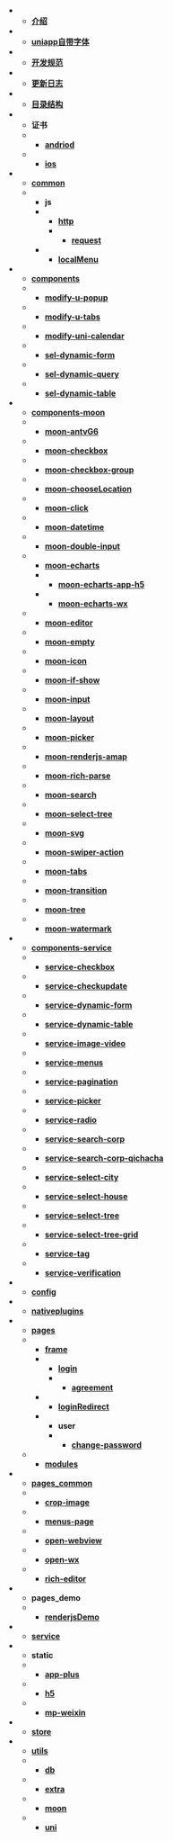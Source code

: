 * * [**介绍**](introduce/Readme.md)
* * [**uniapp自带字体**](uni-icon/Readme.md)
* * [**开发规范**](files/开发规范.md)
* * [**更新日志**](files/更新日志.md)
* * [**目录结构**](files/目录结构.md)
* * **证书** 
  * * [**andriod**](files/证书/andriod/readme.md) 
  * * [**ios**](files/证书/ios/readme.md) 
* * [**common**](files/common/Readme.md) 
  * * **js** 
    * * [**http**](files/common/js/http/Readme.md) 
      * * [**request**](files/common/js/http/request.md)
    * * [**localMenu**](files/common/js/localMenu/Readme.md) 
* * [**components**](files/components/Readme.md) 
  * * [**modify-u-popup**](files/components/modify-u-popup/readme.md) 
  * * [**modify-u-tabs**](files/components/modify-u-tabs/readme.md) 
  * * [**modify-uni-calendar**](files/components/modify-uni-calendar/readme.md) 
  * * [**sel-dynamic-form**](files/components/sel-dynamic-form/readme.md) 
  * * [**sel-dynamic-query**](files/components/sel-dynamic-query/readme.md) 
  * * [**sel-dynamic-table**](files/components/sel-dynamic-table/readme.md) 
* * [**components-moon**](files/components-moon/Readme.md) 
  * * [**moon-antvG6**](files/components-moon/moon-antvG6/Readme.md) 
  * * [**moon-checkbox**](files/components-moon/moon-checkbox/readme.md) 
  * * [**moon-checkbox-group**](files/components-moon/moon-checkbox-group/readme.md) 
  * * [**moon-chooseLocation**](files/components-moon/moon-chooseLocation/readme.md) 
  * * [**moon-click**](files/components-moon/moon-click/readme.md) 
  * * [**moon-datetime**](files/components-moon/moon-datetime/Readme.md) 
  * * [**moon-double-input**](files/components-moon/moon-double-input/Readme.md) 
  * * [**moon-echarts**](files/components-moon/moon-echarts/Readme.md) 
    * * [**moon-echarts-app-h5**](files/components-moon/moon-echarts/moon-echarts-app-h5/Readme.md) 
    * * [**moon-echarts-wx**](files/components-moon/moon-echarts/moon-echarts-wx/Readme.md) 
  * * [**moon-editor**](files/components-moon/moon-editor/Readme.md) 
  * * [**moon-empty**](files/components-moon/moon-empty/Readme.md) 
  * * [**moon-icon**](files/components-moon/moon-icon/Readme.md) 
  * * [**moon-if-show**](files/components-moon/moon-if-show/Readme.md) 
  * * [**moon-input**](files/components-moon/moon-input/Readme.md) 
  * * [**moon-layout**](files/components-moon/moon-layout/Readme.md) 
  * * [**moon-picker**](files/components-moon/moon-picker/readme.md) 
  * * [**moon-renderjs-amap**](files/components-moon/moon-renderjs-amap/Readme.md) 
  * * [**moon-rich-parse**](files/components-moon/moon-rich-parse/readme.md) 
  * * [**moon-search**](files/components-moon/moon-search/readme.md) 
  * * [**moon-select-tree**](files/components-moon/moon-select-tree/readme.md) 
  * * [**moon-svg**](files/components-moon/moon-svg/Readme.md) 
  * * [**moon-swiper-action**](files/components-moon/moon-swiper-action/readme.md) 
  * * [**moon-tabs**](files/components-moon/moon-tabs/Readme.md) 
  * * [**moon-transition**](files/components-moon/moon-transition/readme.md) 
  * * [**moon-tree**](files/components-moon/moon-tree/Readme.md) 
  * * [**moon-watermark**](files/components-moon/moon-watermark/readme.md) 
* * [**components-service**](files/components-service/Readme.md) 
  * * [**service-checkbox**](files/components-service/service-checkbox/readme.md) 
  * * [**service-checkupdate**](files/components-service/service-checkupdate/readme.md) 
  * * [**service-dynamic-form**](files/components-service/service-dynamic-form/readme.md) 
  * * [**service-dynamic-table**](files/components-service/service-dynamic-table/readme.md) 
  * * [**service-image-video**](files/components-service/service-image-video/readme.md) 
  * * [**service-menus**](files/components-service/service-menus/readme.md) 
  * * [**service-pagination**](files/components-service/service-pagination/readme.md) 
  * * [**service-picker**](files/components-service/service-picker/readme.md) 
  * * [**service-radio**](files/components-service/service-radio/readme.md) 
  * * [**service-search-corp**](files/components-service/service-search-corp/readme.md) 
  * * [**service-search-corp-qichacha**](files/components-service/service-search-corp-qichacha/readme.md) 
  * * [**service-select-city**](files/components-service/service-select-city/readme.md) 
  * * [**service-select-house**](files/components-service/service-select-house/readme.md) 
  * * [**service-select-tree**](files/components-service/service-select-tree/readme.md) 
  * * [**service-select-tree-grid**](files/components-service/service-select-tree-grid/readme.md) 
  * * [**service-tag**](files/components-service/service-tag/readme.md) 
  * * [**service-verification**](files/components-service/service-verification/readme.md) 
* * [**config**](files/config/readme.md) 
* * [**nativeplugins**](files/nativeplugins/readme.md) 
* * [**pages**](files/pages/Readme.md) 
  * * [**frame**](files/pages/frame/Readme.md) 
    * * [**login**](files/pages/frame/login/readme.md) 
      * * [**agreement**](files/pages/frame/login/agreement.md)
    * * [**loginRedirect**](files/pages/frame/loginRedirect/readme.md) 
    * * **user** 
      * * [**change-password**](files/pages/frame/user/change-password/readme.md) 
  * * [**modules**](files/pages/modules/Readme.md) 
* * [**pages_common**](files/pages_common/readme.md) 
  * * [**crop-image**](files/pages_common/crop-image/readme.md) 
  * * [**menus-page**](files/pages_common/menus-page/readme.md) 
  * * [**open-webview**](files/pages_common/open-webview/readme.md) 
  * * [**open-wx**](files/pages_common/open-wx/readme.md) 
  * * [**rich-editor**](files/pages_common/rich-editor/readme.md) 
* * **pages_demo** 
  * * [**renderjsDemo**](files/pages_demo/renderjsDemo/readme.md) 
* * [**service**](files/service/Readme.md) 
* * **static** 
  * * [**app-plus**](files/static/app-plus/readme.md) 
  * * [**h5**](files/static/h5/readme.md) 
  * * [**mp-weixin**](files/static/mp-weixin/readme.md) 
* * [**store**](files/store/Readme.md) 
* * [**utils**](files/utils/Readme.md) 
  * * [**db**](files/utils/db/readme.md) 
  * * [**extra**](files/utils/extra/readme.md) 
  * * [**moon**](files/utils/moon/readme.md) 
  * * [**uni**](files/utils/uni/readme.md) 
